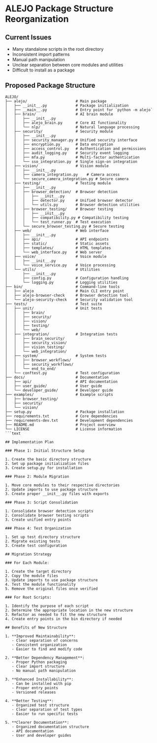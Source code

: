 # ALEJO Package Structure Reorganization

## Current Issues

- Many standalone scripts in the root directory
- Inconsistent import patterns
- Manual path manipulation
- Unclear separation between core modules and utilities
- Difficult to install as a package

## Proposed Package Structure

```text
ALEJO/
├── alejo/                      # Main package
│   ├── __init__.py             # Package initialization
│   ├── __main__.py             # Entry point for `python -m alejo`
│   ├── brain/                  # AI brain module
│   │   ├── __init__.py
│   │   ├── alejo_brain.py      # Core AI functionality
│   │   └── nlp/                # Natural language processing
│   ├── security/               # Security module
│   │   ├── __init__.py
│   │   ├── security_manager.py # Unified security interface
│   │   ├── encryption.py       # Data encryption
│   │   ├── access_control.py   # Authentication and permissions
│   │   ├── audit_logging.py    # Security event logging
│   │   ├── mfa.py              # Multi-factor authentication
│   │   └── sso_integration.py  # Single sign-on integration
│   ├── vision/                 # Vision module
│   │   ├── __init__.py
│   │   ├── camera_integration.py    # Camera access
│   │   └── secure_camera_integration.py # Secure camera
│   ├── testing/                # Testing module
│   │   ├── __init__.py
│   │   ├── browser_detection/  # Browser detection
│   │   │   ├── __init__.py
│   │   │   ├── detector.py     # Unified browser detector
│   │   │   └── utils.py        # Browser detection utilities
│   │   ├── browser_testing/    # Browser testing
│   │   │   ├── __init__.py
│   │   │   ├── compatibility.py # Compatibility testing
│   │   │   └── test_runner.py  # Test execution
│   │   └── secure_browser_testing.py # Secure testing
│   ├── web/                    # Web interface
│   │   ├── __init__.py
│   │   ├── api/                # API endpoints
│   │   ├── static/             # Static assets
│   │   ├── templates/          # HTML templates
│   │   └── web_interface.py    # Web server
│   ├── voice/                  # Voice module
│   │   ├── __init__.py
│   │   └── voice_service.py    # Voice processing
│   └── utils/                  # Utilities
│       ├── __init__.py
│       ├── config.py           # Configuration handling
│       └── logging.py          # Logging utilities
├── bin/                        # Command-line tools
│   ├── alejo                   # Main CLI entry point
│   ├── alejo-browser-check     # Browser detection tool
│   └── alejo-security-check    # Security validation tool
├── tests/                      # Test suite
│   ├── unit/                   # Unit tests
│   │   ├── brain/
│   │   ├── security/
│   │   ├── vision/
│   │   ├── testing/
│   │   └── web/
│   ├── integration/            # Integration tests
│   │   ├── brain_security/
│   │   ├── security_vision/
│   │   ├── vision_testing/
│   │   └── web_integration/
│   ├── system/                 # System tests
│   │   ├── browser_workflows/
│   │   ├── security_workflows/
│   │   └── end_to_end/
│   └── conftest.py             # Test configuration
├── docs/                       # Documentation
│   ├── api/                    # API documentation
│   ├── user_guide/             # User guide
│   └── developer_guide/        # Developer guide
├── examples/                   # Example scripts
│   ├── browser_testing/
│   ├── security/
│   └── vision/
├── setup.py                    # Package installation
├── requirements.txt            # Core dependencies
├── requirements-dev.txt        # Development dependencies
├── README.md                   # Project overview
└── LICENSE                     # License information
```text

## Implementation Plan

### Phase 1: Initial Structure Setup

1. Create the basic directory structure
2. Set up package initialization files
3. Create setup.py for installation

### Phase 2: Module Migration

1. Move core modules to their respective directories
2. Update imports to use package structure
3. Create proper __init__.py files with exports

### Phase 3: Script Consolidation

1. Consolidate browser detection scripts
2. Consolidate browser testing scripts
3. Create unified entry points

### Phase 4: Test Organization

1. Set up test directory structure
2. Migrate existing tests
3. Create test configuration

## Migration Strategy

### For Each Module:

1. Create the target directory
2. Copy the module files
3. Update imports to use package structure
4. Test the module functionality
5. Remove the original files once verified

### For Root Scripts:

1. Identify the purpose of each script
2. Determine the appropriate location in the new structure
3. Refactor as needed to fit the new structure
4. Create entry points in the bin directory if needed

## Benefits of New Structure

1. **Improved Maintainability**:
   - Clear separation of concerns
   - Consistent organization
   - Easier to find and modify code

2. **Better Dependency Management**:
   - Proper Python packaging
   - Clear import structure
   - No manual path manipulation

3. **Enhanced Installability**:
   - Can be installed with pip
   - Proper entry points
   - Versioned releases

4. **Better Testing**:
   - Organized test structure
   - Clear separation of test types
   - Easier to run specific tests

5. **Clearer Documentation**:
   - Organized documentation structure
   - API documentation
   - User and developer guides
